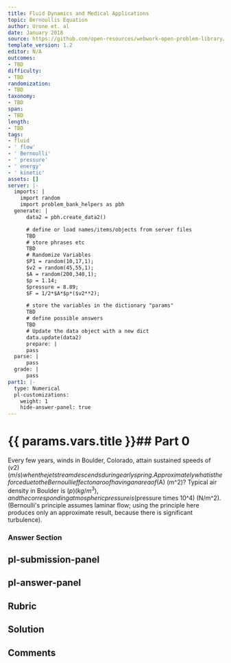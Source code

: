 ```yaml
---
title: Fluid Dynamics and Medical Applications
topic: Bernoullis Equation
author: Urone et. al
date: January 2018
source: https://github.com/open-resources/webwork-open-problem-library/tree/master/Contrib/BrockPhysics/College_Physics_Urone/12.Fluid_Dynamics_and_Medical_Applications/12-02.Bernoullis_Equation/NU_U17_12_02_005.pg
template_version: 1.2
editor: N/A
outcomes:
- TBD
difficulty:
- TBD
randomization:
- TBD
taxonomy:
- TBD
span:
- TBD
length:
- TBD
tags:
- fluid
- ' flow'
- ' Bernoulli'
- ' pressure'
- ' energy'
- ' kinetic'
assets: []
server: |-
  imports: |
    import random
    import problem_bank_helpers as pbh
  generate: |
      data2 = pbh.create_data2()

      # define or load names/items/objects from server files
      TBD
      # store phrases etc
      TBD
      # Randomize Variables
      $P1 = random(10,17,1);
      $v2 = random(45,55,1);
      $A = random(200,340,1);
      $p = 1.14;
      $pressure = 8.89;
      $F = 1/2*$A*$p*($v2**2);

      # store the variables in the dictionary "params"
      TBD
      # define possible answers
      TBD
      # Update the data object with a new dict
      data.update(data2)
      prepare: |
      pass
  parse: |
      pass
  grade: |
      pass
part1: |-
  type: Numerical
  pl-customizations:
    weight: 1
    hide-answer-panel: true
---
```


# {{ params.vars.title }}## Part 0 
Every few years, winds in Boulder, Colorado, attain sustained speeds of ($v2) (m/s) when the jet stream descends during early spring. Approximately what is the force due to the Bernoulli effect on a roof having an area of ($A) (m^2)? Typical air density in Boulder is ($p) (kg/m^3), and the corresponding atmospheric pressure is ($pressure times 10^4) (N/m^2). (Bernoulli's principle assumes laminar flow; using the principle here produces only an approximate result, because there is significant turbulence). 


### Answer Section 


## pl-submission-panel 


## pl-answer-panel 


## Rubric 


## Solution 


## Comments 


